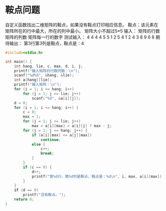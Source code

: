 # 鞍点问题

自定义函数找出二维矩阵的鞍点，如果没有鞍点打印相应信息。
鞍点：该元素在矩阵所在的行中最大，所在的列中最小。
矩阵大小不超过5*5
输入：
矩阵的行数 矩阵的列数
矩阵每一行的数字
测试输入：
4 4
4 4 5 5
1 2 5 4 
1 2 4 3 
8 9 6 8
期待输出：
第3行第3列是鞍点，鞍点是：4

```c
#include<stdio.h>

int main() {
    int hang, lie, c, max, d, i, j;
    printf("输入矩阵的行数列数：\n");
    scanf("%d%d", &hang, &lie);
    int a[hang][lie];
    printf("输入矩阵：\n");
    for (i = 1; i <= hang; i++)
        for (j = 1; j <= lie; j++)
            scanf("%d", &a[i][j]);
    d = 0;
    for (i = 1; i <= hang; i++) {
        c = 0;
        max = 1;
        for (j = 1; j <= lie; j++)
            max = a[i][max] > a[i][j] ? max : j;
        for (j = 1; j <= hang; j++) {
            if (a[i][max] <= a[j][max])
                continue;
            else {
                c++;
                break;
            }
        }
        if (c == 0) {
            d++;
            printf("第%d行，第%d列是鞍点，鞍点是：%d\n", i, max, a[i][max]);
        }
    }
    if (d == 0)
        printf("没有鞍点。");
    return 0;
}
```
